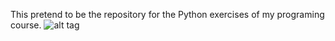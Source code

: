 This pretend to be the repository for the Python exercises of my programing course.
![alt tag](https://octodex.github.com/images/pythocat.png)
